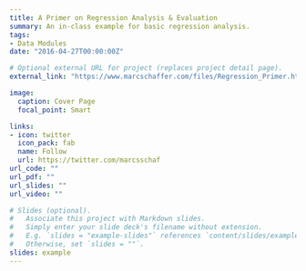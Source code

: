 ```yaml
---
title: A Primer on Regression Analysis & Evaluation
summary: An in-class example for basic regression analysis.
tags:
- Data Modules
date: "2016-04-27T00:00:00Z"

# Optional external URL for project (replaces project detail page).
external_link: "https://www.marcschaffer.com/files/Regression_Primer.html"

image:
  caption: Cover Page
  focal_point: Smart

links:
- icon: twitter
  icon_pack: fab
  name: Follow
  url: https://twitter.com/marcsschaf
url_code: ""
url_pdf: ""
url_slides: ""
url_video: ""

# Slides (optional).
#   Associate this project with Markdown slides.
#   Simply enter your slide deck's filename without extension.
#   E.g. `slides = "example-slides"` references `content/slides/example-slides.md`.
#   Otherwise, set `slides = ""`.
slides: example
---
```

